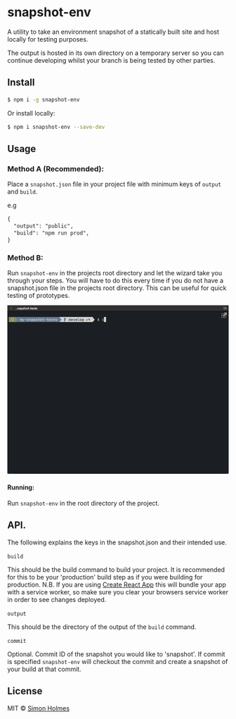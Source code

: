 # snapshot-env

A utility to take an environment snapshot of a statically built site and host locally for testing purposes. 

The output is hosted in its own directory on a temporary server so you can continue developing whilst your branch is being tested by other parties.

## Install

```sh
$ npm i -g snapshot-env
```

Or install locally:

```sh
$ npm i snapshot-env --save-dev
```

## Usage

### Method A (Recommended):

Place a `snapshot.json` file in your project file with minimum keys of `output` and `build`.

e.g

```
{
  "output": "public",
  "build": "npm run prod",
}
```

### Method B:

 Run `snapshot-env` in the projects root directory and let the wizard take you through your steps. You will have to do this every time if you do not have a snapshot.json file in the projects root directory. This can be useful for quick testing of prototypes. 

![Usage without snapshot json](https://github.com/srsholmes/snapshot-env/blob/develop/usage.gif)

#### Running: 
Run `snapshot-env` in the root directory of the project.

## API.

The following explains the keys in the snapshot.json and their intended use.

`build`

This should be the build command to build your project. It is recommended for this to be your 'production' build step as if you were building for production. N.B. If you are using [Create React App](https://github.com/facebook/create-react-app) this will bundle your app with a service worker, so make sure you clear your browsers service worker in order to see changes deployed.

`output`

This should be the directory of the output of the `build` command.

`commit`

Optional. Commit ID of the snapshot you would like to 'snapshot'. If commit is specified `snapshot-env` will checkout the commit and create a snapshot of your build at that commit.

## License

MIT © [Simon Holmes](https://github.com/srsholmes)
